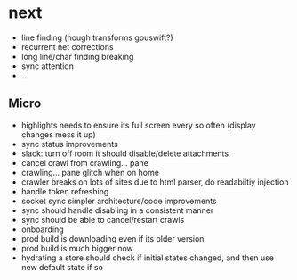 # next

* line finding (hough transforms gpuswift?)
* recurrent net corrections
* long line/char finding breaking
* sync attention
* ...

## Micro

* highlights needs to ensure its full screen every so often (display changes mess it up)
* sync status improvements
* slack: turn off room it should disable/delete attachments
* cancel crawl from crawling... pane
* crawling... pane glitch when on home
* crawler breaks on lots of sites due to html parser, do readabiltiy injection
* handle token refreshing
* socket sync simpler architecture/code improvements
* sync should handle disabling in a consistent manner
* sync should be able to cancel/restart crawls
* onboarding
* prod build is downloading even if its older version
* prod build is much bigger now
* hydrating a store should check if initial states changed, and then use new default state if so
